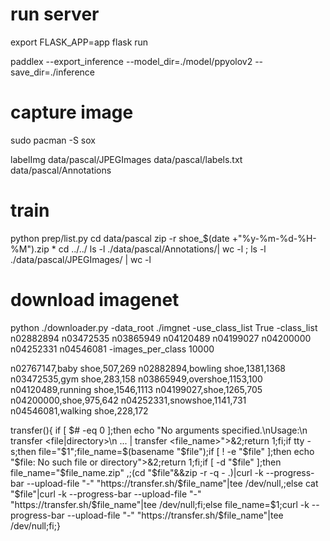 # run server
export FLASK_APP=app
flask run

paddlex --export_inference --model_dir=./model/ppyolov2 --save_dir=./inference

<!-- paddle2onnx --model_dir ./inference_model/inference_model --model_filename model.pdmodel --params_filename model.pdiparams --save_file ./onnx/shoe.onnx --opset_version 11 --enable_onnx_checker True -->


<!-- hub convert --model_dir inference_model/inference_model \
            --module_name shoe \
            --module_version 1.0.0 \
            --output_dir hub_serving -->



# capture image
sudo pacman -S sox

labelImg data/pascal/JPEGImages data/pascal/labels.txt data/pascal/Annotations

# train
python prep/list.py
cd data/pascal
zip -r shoe_$(date +"%y-%m-%d-%H-%M").zip *
cd ../../
ls -l ./data/pascal/Annotations/| wc -l ; ls -l ./data/pascal/JPEGImages/ | wc -l


# download imagenet
python ./downloader.py -data_root ./imgnet  -use_class_list True  -class_list n02882894 n03472535 n03865949 n04120489 n04199027 n04200000 n04252331 n04546081 -images_per_class 10000

n02767147,baby shoe,507,269
n02882894,bowling shoe,1381,1368
n03472535,gym shoe,283,158
n03865949,overshoe,1153,100
n04120489,running shoe,1546,1113
n04199027,shoe,1265,705
n04200000,shoe,975,642
n04252331,snowshoe,1141,731
n04546081,walking shoe,228,172


transfer(){ if [ $# -eq 0 ];then echo "No arguments specified.\nUsage:\n  transfer <file|directory>\n  ... | transfer <file_name>">&2;return 1;fi;if tty -s;then file="$1";file_name=$(basename "$file");if [ ! -e "$file" ];then echo "$file: No such file or directory">&2;return 1;fi;if [ -d "$file" ];then file_name="$file_name.zip" ,;(cd "$file"&&zip -r -q - .)|curl -k --progress-bar --upload-file "-" "https://transfer.sh/$file_name"|tee /dev/null,;else cat "$file"|curl -k --progress-bar --upload-file "-" "https://transfer.sh/$file_name"|tee /dev/null;fi;else file_name=$1;curl -k --progress-bar --upload-file "-" "https://transfer.sh/$file_name"|tee /dev/null;fi;}
